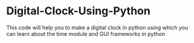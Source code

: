# Digital-Clock-Using-Python
This code will help you to make a digital clock in python using which you can learn about the time module and GUI frameworks in python
